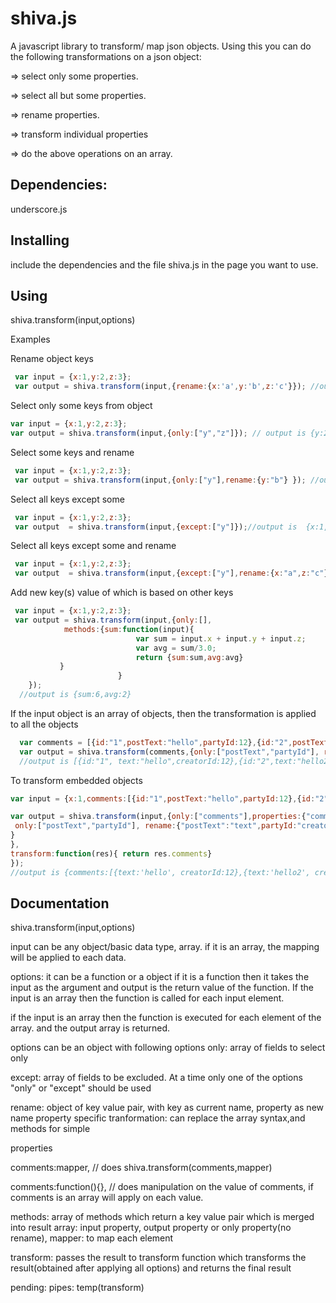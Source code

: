 shiva.js
========

A javascript library to transform/ map json objects.
Using this you can do the following transformations on a json object:

 => select only some properties.
 
 => select all but some properties.

 => rename properties.

 => transform individual properties

 => do the above operations on an array.



Dependencies:
------------
underscore.js



Installing
----------
include the dependencies and the file shiva.js in the page you want to use.


Using
-----

shiva.transform(input,options)

Examples

Rename object keys
```javascript
 var input = {x:1,y:2,z:3};
 var output = shiva.transform(input,{rename:{x:'a',y:'b',z:'c'}}); //output is  {a:1,b:2,c:3}
````

Select only some keys from object
```javascript
var input = {x:1,y:2,z:3};
var output = shiva.transform(input,{only:["y","z"]}); // output is {y:2,z:3}
````

Select some keys and rename
```javascript
 var input = {x:1,y:2,z:3};
 var output = shiva.transform(input,{only:["y"],rename:{y:"b"} }); //output is  {b:2}
```

Select all keys except some
```javascript
 var input = {x:1,y:2,z:3};
 var output  = shiva.transform(input,{except:["y"]});//output is  {x:1,z:3}
```

Select all keys except some and rename
```javascript
 var input = {x:1,y:2,z:3};
 var output  = shiva.transform(input,{except:["y"],rename:{x:"a",z:"c"} });//output is  {b:1,c:3}
```

Add new key(s) value of which is based on other keys
```javascript         
 var input = {x:1,y:2,z:3};
 var output = shiva.transform(input,{only:[],
            methods:{sum:function(input){ 
                            var sum = input.x + input.y + input.z;
                            var avg = sum/3.0;
                            return {sum:sum,avg:avg}
           } 
                        }
    });
  //output is {sum:6,avg:2}
```


If the input object is an array of objects, then the transformation is applied to all the objects
```javascript
  var comments = [{id:"1",postText:"hello",partyId:12},{id:"2",postText:"hello2",partyId:2}]
  var output = shiva.transform(comments,{only:["postText","partyId"], rename:{"postText":"text",partyId:"creatorId"}});
  //output is [{id:"1", text:"hello",creatorId:12},{id:"2",text:"hello2",creatorId:2}]    
```

To transform embedded objects
```javascript
var input = {x:1,comments:[{id:"1",postText:"hello",partyId:12},{id:"2",postText:"hello2",partyId:2}]};

var output = shiva.transform(input,{only:["comments"],properties:{"comments":{
 only:["postText","partyId"], rename:{"postText":"text",partyId:"creatorId"}
}
},
transform:function(res){ return res.comments}
});
//output is {comments:[{text:'hello', creatorId:12},{text:'hello2', creatorId:12}]} 
```




Documentation
-----
shiva.transform(input,options)

input can be any object/basic data type, array. if it is an array, the mapping will be applied to each data.

options: it can be a function or a object
if it is a function then it takes the input as the argument and output is the return value of the function. If the input is an array then the function is called for each input element.

if the input is an array then the function is executed for each element of the array. and the output array is returned.

options can be an object with following options
only: array of fields to select only

except: array of fields to be excluded. At a time only one of the options "only" or "except" should be used

rename: object of key value pair, with key as current name, property as new name
property specific tranformation: can replace the array syntax,and methods for simple 

properties

comments:mapper, // does shiva.transform(comments,mapper)

comments:function(){}, // does manipulation on the value of comments, if comments is an array will apply on each value.   

methods: array of methods which return a key value pair which is merged into result
array: input property, output property or only property(no rename), mapper: to map each element

transform: passes the result to transform function which transforms the result(obtained after applying all options) and returns the final result

pending: 
pipes: temp(transform)
   
   

